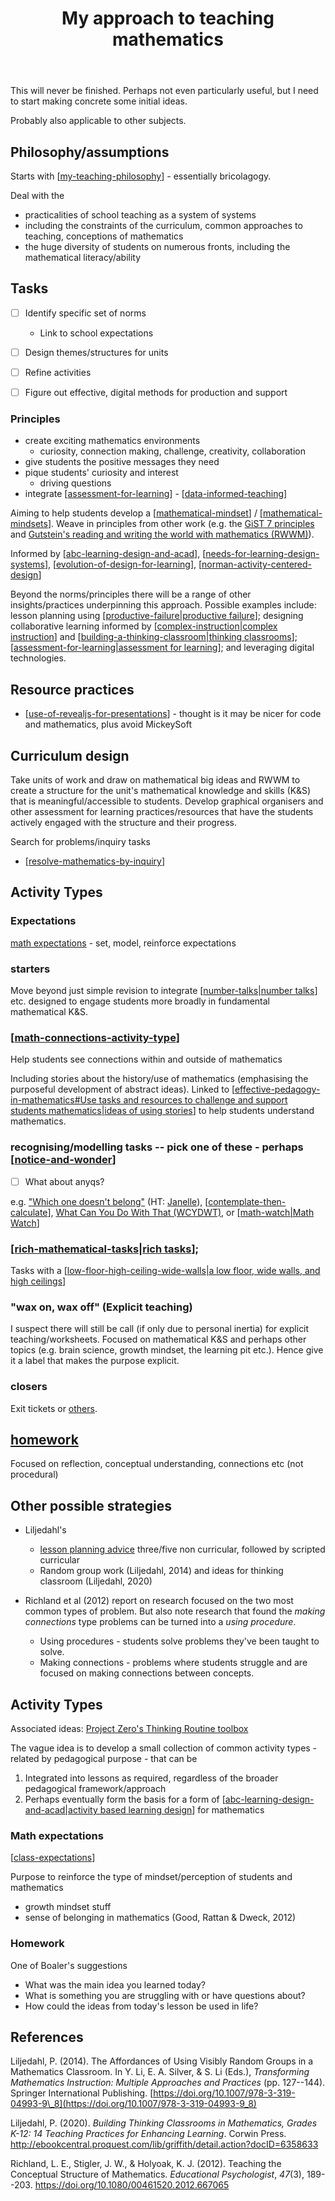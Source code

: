 ﻿---
backlinks:
- title: Teaching Mathematics
  url: /sense/Teaching/Mathematics/teaching-mathematics.html
- title: Plans for teaching in 2024
  url: /sense/Teaching/Mathematics/2024-teaching-plans.html
- title: Teaching implementation
  url: /sense/Teaching/Implementation/teaching-implementation.html
- title: Goompi model
  url: /sense/Teaching/Mathematics/cser-mooc/goompi-model.html
- title: Activity focused mathematics teaching (design for learning)
  url: /sense/Teaching/Mathematics/activity-types/activity-centered-math-teaching.html
tags: teaching, teaching-mathematics
title: My approach to teaching mathematics
type: note
---
This will never be finished. Perhaps not even particularly useful, but I need to start making concrete some initial ideas.

Probably also applicable to other subjects.

## Philosophy/assumptions

Starts with [[my-teaching-philosophy]] - essentially bricolagogy. 

Deal with the 

- practicalities of school teaching as a system of systems
- including the constraints of the curriculum, common approaches to teaching, conceptions of mathematics
- the huge diversity of students on numerous fronts, including the mathematical literacy/ability

## Tasks

- [ ] Identify specific set of norms

  - Link to school expectations

- [ ] Design themes/structures for units

- [ ] Refine activities

- [ ] Figure out effective, digital methods for production and support

### Principles

- create exciting mathematics environments
    - curiosity, connection making, challenge, creativity, collaboration
- give students the positive messages they need
- pique students' curiosity and interest
  - driving questions 
- integrate [[assessment-for-learning]] - [[data-informed-teaching]]

Aiming to help students develop a [[mathematical-mindset]] / [[mathematical-mindsets]]. Weave in principles from other work (e.g. the [GiST 7 principles](https://www.thegist.edu.au/educators/girls-in-stem/inclusive-classrooms/seven-principles-for-a-gender-inclusive-learning-environment/) and [Gutstein's reading and writing the world with mathematics (RWWM)](https://wordpress.oise.utoronto.ca/robertson/reading-and-writing-the-world-with-mathematics/)). 

Informed by [[abc-learning-design-and-acad]], [[needs-for-learning-design-systems]], [[evolution-of-design-for-learning]], [[norman-activity-centered-design]]

Beyond the norms/principles there will be a range of other insights/practices underpinning this approach. Possible examples include: lesson planning using [[productive-failure|productive failure]]; designing collaborative learning informed by [[complex-instruction|complex instruction]] and [[building-a-thinking-classroom|thinking classrooms]];  [[assessment-for-learning|assessment for learning]]; and leveraging digital technologies.

## Resource practices

- [[use-of-revealjs-for-presentations]] - thought is it may be nicer for code and mathematics, plus avoid MickeySoft


## Curriculum design

Take units of work and draw on mathematical big ideas and RWWM to create a structure for the unit's mathematical knowledge and skills (K&S) that is meaningful/accessible to students. Develop graphical organisers and other assessment for learning practices/resources that have the students actively engaged with the structure and their progress.

Search for problems/inquiry tasks

- [[resolve-mathematics-by-inquiry]]

## Activity Types

### Expectations

[math expectations](#math-expectations) - set, model, reinforce expectations

### starters

Move beyond just simple revision to integrate [[number-talks|number talks]] etc. designed to engage students more broadly in fundamental mathematical K&S.

### [[math-connections-activity-type]] 

Help students see connections within and outside of mathematics

Including stories about the history/use of mathematics (emphasising the purposeful development of abstract ideas).  Linked to [[effective-pedagogy-in-mathematics#Use tasks and resources to challenge and support students mathematics|ideas of using stories]] to help students understand mathematics.

### recognising/modelling tasks -- pick one of these - perhaps [[notice-and-wonder]]

- [ ] What about anyqs?

e.g. ["Which one doesn't belong"](http://wodb.ca/) (HT: [Janelle](https://canvas.catalog.adelaide.edu.au/courses/1042/discussion_topics/3098/entry-3745)), [[contemplate-then-calculate]], [What Can You Do With That (WCYDWT)](https://blog.mrmeyer.com/2010/wcydwt-car-talk/), or [[math-watch|Math Watch]]

### [[rich-mathematical-tasks|rich tasks]];

Tasks with a [[low-floor-high-ceiling-wide-walls|a low floor, wide walls, and high ceilings]] 

### "wax on, wax off" (Explicit teaching)

I suspect there will still be call (if only due to personal inertia) for explicit teaching/worksheets. Focused on mathematical K&S and perhaps other topics (e.g. brain science, growth mindset, the learning pit etc.). Hence give it a label that makes the purpose explicit.

### closers

Exit tickets or [others](https://www.edutopia.org/blog/22-powerful-closure-activities-todd-finley). 

## [homework](#homework) 

Focused on reflection, conceptual understanding, connections etc (not procedural)

## Other possible strategies

- Liljedahl's 

  - [lesson planning advice](explicit-versus-inquiry.md#a-different-approach-non-curricular-scripted-curricular-as-is-curricular) three/five non curricular, followed by scripted curricular
  - Random group work (Liljedahl, 2014) and ideas for thinking classroom (Liljedahl, 2020)

- Richland et al (2012) report on research focused on the two most common types of problem. But also note research that found the _making connections_ type problems can be turned into a _using procedure_.

  - Using procedures - students solve problems they've been taught to solve.
  - Making connections - problems where students struggle and are focused on making connections between concepts.


## Activity Types

Associated ideas: [Project Zero's Thinking Routine toolbox](https://pz.harvard.edu/thinking-routines)

The vague idea is to develop a small collection of common activity types - related by pedagogical purpose - that can be

1. Integrated into lessons as required, regardless of the broader pedagogical framework/approach
2. Perhaps eventually form the basis for a form of [[abc-learning-design-and-acad|activity based learning design]] for mathematics

### Math expectations

[[class-expectations]]

Purpose to reinforce the type of mindset/perception of students and mathematics

- growth mindset stuff
- sense of belonging in mathematics (Good, Rattan & Dweck, 2012)

### Homework

One of Boaler's suggestions

- What was the main idea you learned today?
- What is something you are struggling with or have questions about?
- How could the ideas from today's lesson be used in life?

## References

Liljedahl, P. (2014). The Affordances of Using Visibly Random Groups in a Mathematics Classroom. In Y. Li, E. A. Silver, & S. Li (Eds.), *Transforming Mathematics Instruction: Multiple Approaches and Practices* (pp. 127--144). Springer International Publishing. [https://doi.org/10.1007/978-3-319-04993-9\_8](https://doi.org/10.1007/978-3-319-04993-9_8)

Liljedahl, P. (2020). *Building Thinking Classrooms in Mathematics, Grades K-12: 14 Teaching Practices for Enhancing Learning*. Corwin Press. <http://ebookcentral.proquest.com/lib/griffith/detail.action?docID=6358633>

Richland, L. E., Stigler, J. W., & Holyoak, K. J. (2012). Teaching the Conceptual Structure of Mathematics. *Educational Psychologist*, *47*(3), 189--203. <https://doi.org/10.1080/00461520.2012.667065>

[//begin]: # "Autogenerated link references for markdown compatibility"
[my-teaching-philosophy]: ../my-teaching-philosophy "My Teaching Philosophy"
[assessment-for-learning]: ../Assessment/assessment-for-learning "Assessment for learning"
[data-informed-teaching]: ../data-informed-teaching "Data informed teaching"
[mathematical-mindset]: mathematical-mindset "Mathematical Mindset"
[mathematical-mindsets]: mathematical-mindsets "Mathematical mindsets"
[abc-learning-design-and-acad]: ../../Design/abc-learning-design-and-acad "ABC Learning Design and ACAD"
[needs-for-learning-design-systems]: ../../../share/blog/needs-for-learning-design-systems "Needs for Learning Design Systems"
[evolution-of-design-for-learning]: ../../Design/evolution-of-design-for-learning "Evolution of design for learning"
[norman-activity-centered-design]: ../../Design/norman-activity-centered-design "norman-activity-centered-design"
[productive-failure|productive failure]: productive-failure "Productive Failure"
[complex-instruction|complex instruction]: complex-instruction "Complex instruction"
[building-a-thinking-classroom|thinking classrooms]: building-a-thinking-classroom "Building a thinking classroom"
[assessment-for-learning|assessment for learning]: ../Assessment/assessment-for-learning "Assessment for learning"
[use-of-revealjs-for-presentations]: use-of-revealjs-for-presentations "Use of reveal.js for presentations"
[resolve-mathematics-by-inquiry]: resolve-mathematics-by-inquiry "reSolve - Mathematics by inquiry"
[number-talks|number talks]: number-talks "Number talks"
[math-connections-activity-type]: activity-types/math-connections-activity-type "Mathematical Connections Activity Type"
[effective-pedagogy-in-mathematics#Use tasks and resources to challenge and support students mathematics|ideas of using stories]: effective-pedagogy-in-mathematics "Effective pedagogy in mathematics"
[notice-and-wonder]: notice-and-wonder "Notice and wonder"
[contemplate-then-calculate]: contemplate-then-calculate "Contemplate then calculate"
[math-watch|Math Watch]: math-watch "Math Watch"
[rich-mathematical-tasks|rich tasks]: rich-mathematical-tasks "Rich mathematical tasks"
[low-floor-high-ceiling-wide-walls|a low floor, wide walls, and high ceilings]: ../low-floor-high-ceiling-wide-walls "Low Floor, High Ceiling, Wide Walls"
[abc-learning-design-and-acad|activity based learning design]: ../../Design/abc-learning-design-and-acad "ABC Learning Design and ACAD"
[class-expectations]: class-expectations "Class Expectations"
[//end]: # "Autogenerated link references"